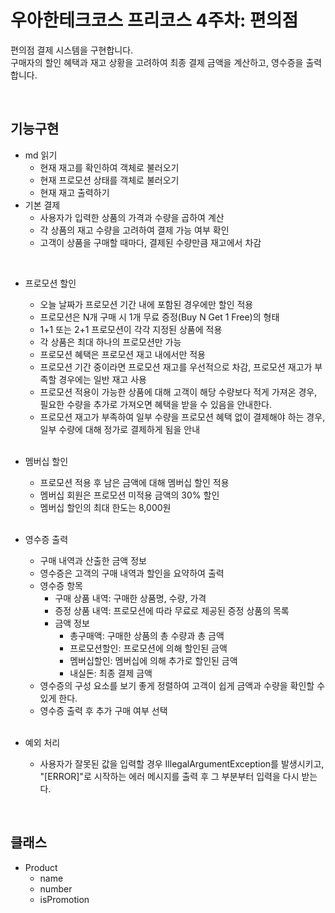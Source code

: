 # 우아한테크코스 프리코스 4주차: 편의점

편의점 결제 시스템을 구현합니다.  
구매자의 할인 혜택과 재고 상황을 고려하여 최종 결제 금액을 계산하고, 영수증을 출력합니다.

<br>

## 기능구현
- md 읽기
  - 현재 재고를 확인하여 객체로 불러오기
  - 현재 프로모션 상태를 객체로 불러오기
  - 현재 재고 출력하기
- 기본 결제
  - 사용자가 입력한 상품의 가격과 수량을 곱하여 계산
  - 각 상품의 재고 수량을 고려하여 결제 가능 여부 확인
  - 고객이 상품을 구매할 때마다, 결제된 수량만큼 재고에서 차감
<br>

- 프로모션 할인
  - 오늘 날짜가 프로모션 기간 내에 포함된 경우에만 할인 적용
  - 프로모션은 N개 구매 시 1개 무료 증정(Buy N Get 1 Free)의 형태
  - 1+1 또는 2+1 프로모션이 각각 지정된 상품에 적용
  - 각 상품은 최대 하나의 프로모션만 가능
  - 프로모션 혜택은 프로모션 재고 내에서만 적용
  - 프로모션 기간 중이라면 프로모션 재고를 우선적으로 차감, 프로모션 재고가 부족할 경우에는 일반 재고 사용
  - 프로모션 적용이 가능한 상품에 대해 고객이 해당 수량보다 적게 가져온 경우, 필요한 수량을 추가로 가져오면 혜택을 받을 수 있음을 안내한다.
  - 프로모션 재고가 부족하여 일부 수량을 프로모션 혜택 없이 결제해야 하는 경우, 일부 수량에 대해 정가로 결제하게 됨을 안내
  <br>

- 멤버십 할인
  - 프로모션 적용 후 남은 금액에 대해 멤버십 할인 적용
  - 멤버십 회원은 프로모션 미적용 금액의 30% 할인
  - 멤버십 할인의 최대 한도는 8,000원
  <br>

- 영수증 출력
  - 구매 내역과 산출한 금액 정보
  - 영수증은 고객의 구매 내역과 할인을 요약하여 출력
  - 영수증 항목
    - 구매 상품 내역: 구매한 상품명, 수량, 가격
    - 증정 상품 내역: 프로모션에 따라 무료로 제공된 증정 상품의 목록
    - 금액 정보
      - 총구매액: 구매한 상품의 총 수량과 총 금액
      - 프로모션할인: 프로모션에 의해 할인된 금액
      - 멤버십할인: 멤버십에 의해 추가로 할인된 금액
      - 내실돈: 최종 결제 금액
  - 영수증의 구성 요소를 보기 좋게 정렬하여 고객이 쉽게 금액과 수량을 확인할 수 있게 한다.
  - 영수증 출력 후 추가 구매 여부 선택
  <br>

- 예외 처리
  - 사용자가 잘못된 값을 입력할 경우 IllegalArgumentException를 발생시키고, "[ERROR]"로 시작하는 에러 메시지를 출력 후 그 부분부터 입력을 다시 받는다.
<br>

## 클래스
- Product
  - name
  - number
  - isPromotion